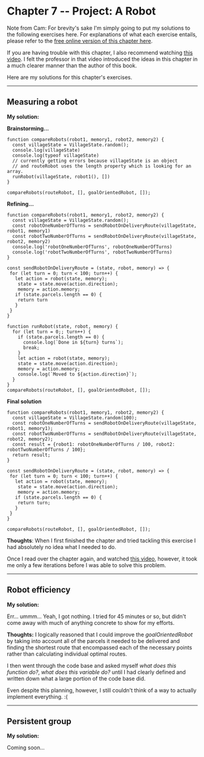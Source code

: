 # Chapter 7 -- Project: A Robot

Note from Cam: For brevity's sake I'm simply going to put my solutions to the following exercises here. For explanations of what each exercise entails, please refer to the [free online version of this chapter here](https://eloquentjavascript.net/07_robot.html).

If you are having trouble with this chapter, I also recommend watching [this video](https://www.youtube.com/watch?v=PK2rB9VGWSA). I felt the professor in that video introduced the ideas in this chapter in a much clearer manner than the author of this book.

Here are my solutions for this chapter's exercises.

---

## Measuring a robot

**My solution:**

**Brainstorming...**

```
function compareRobots(robot1, memory1, robot2, memory2) {
  const villageState = VillageState.random();
  console.log(villageState)
  console.log(typeof villageState)
  // currently getting errors because villageState is an object
  // and routeRobot uses the length property which is looking for an array.
  runRobot(villageState, robot1(), [])
}

compareRobots(routeRobot, [], goalOrientedRobot, []);
```

**Refining...**

```
function compareRobots(robot1, memory1, robot2, memory2) {
  const villageState = VillageState.random();
  const robotOneNumberOfTurns = sendRobotOnDeliveryRoute(villageState, robot1, memory1)
  const robotTwoNumberOfTurns = sendRobotOnDeliveryRoute(villageState, robot2, memory2)
  console.log('robotOneNumberOfTurns', robotOneNumberOfTurns)
  console.log('robotTwoNumberOfTurns', robotTwoNumberOfTurns)
}

const sendRobotOnDeliveryRoute = (state, robot, memory) => {
 for (let turn = 0; turn < 100; turn++) {
   let action = robot(state, memory);
    state = state.move(action.direction);
    memory = action.memory;
   if (state.parcels.length == 0) {
    return turn
   }
 }
}

function runRobot(state, robot, memory) {
  for (let turn = 0;; turn++) {
    if (state.parcels.length == 0) {
      console.log(`Done in ${turn} turns`);
      break;
    }
    let action = robot(state, memory);
    state = state.move(action.direction);
    memory = action.memory;
    console.log(`Moved to ${action.direction}`);
  }
}
compareRobots(routeRobot, [], goalOrientedRobot, []);
```

**Final solution**

```
function compareRobots(robot1, memory1, robot2, memory2) {
  const villageState = VillageState.random(100);
  const robotOneNumberOfTurns = sendRobotOnDeliveryRoute(villageState, robot1, memory1);
  const robotTwoNumberOfTurns = sendRobotOnDeliveryRoute(villageState, robot2, memory2);
  const result = {robot1: robotOneNumberOfTurns / 100, robot2: robotTwoNumberOfTurns / 100};
  return result;
}

const sendRobotOnDeliveryRoute = (state, robot, memory) => {
 for (let turn = 0; turn < 100; turn++) {
   let action = robot(state, memory);
    state = state.move(action.direction);
    memory = action.memory;
   if (state.parcels.length == 0) {
    return turn;
   }
 }
}

compareRobots(routeRobot, [], goalOrientedRobot, []);
```

**Thoughts**:
When I first finished the chapter and tried tackling this exercise I had absolutely no idea what I needed to do.

Once I read over the chapter again, and watched [this video](https://www.youtube.com/watch?v=PK2rB9VGWSA), however, it took me only a few iterations before I was able to solve this problem.

---

## Robot efficiency

**My solution:**

Err... ummm... Yeah, I got nothing. I tried for 45 minutes or so, but didn't come away with much of anything concrete to show for my efforts.

**Thoughts:**
I logically reasoned that I could improve the _goalOrientedRobot_ by taking into account all of the parcels it needed to be delivered and finding the shortest route that encompassed each of the necessary points rather than calculating individual optimal routes.

I then went through the code base and asked myself _what does this function do?_, _what does this variable do?_ until I had clearly defined and written down what a large portion of the code base did.

Even despite this planning, however, I still couldn't think of a way to actually implement everything. :(

---

## Persistent group

**My solution:**

Coming soon...
